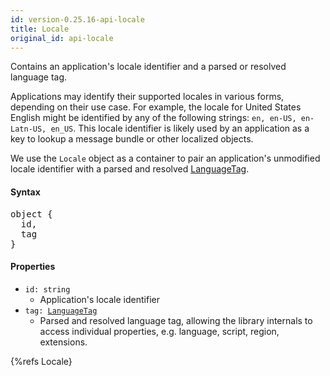 ```yaml
---
id: version-0.25.16-api-locale
title: Locale
original_id: api-locale
---
```


Contains an application's locale identifier and a parsed or resolved language tag.

Applications may identify their supported locales in various forms, depending on their use case. For example, the locale for United States English might be identified by any of the following strings: `en, en-US, en-Latn-US, en_US`. This locale identifier is likely used by an application as a key to lookup a message bundle or other localized objects.

We use the `Locale` object as a container to pair an application's unmodified locale identifier with a parsed and resolved [LanguageTag](api-languagetag.html).

#### Syntax

<pre class="syntax">
object {
  id,
  tag
}
</pre>

#### Properties
  - <code class="def">id: <span>string</span></code>
    - Application's locale identifier
  - <code class="def">tag: <span>[LanguageTag](api-languagetag.html)</span></code>
    - Parsed and resolved language tag, allowing the library internals to access individual properties, e.g. language, script, region, extensions.

{%refs Locale}